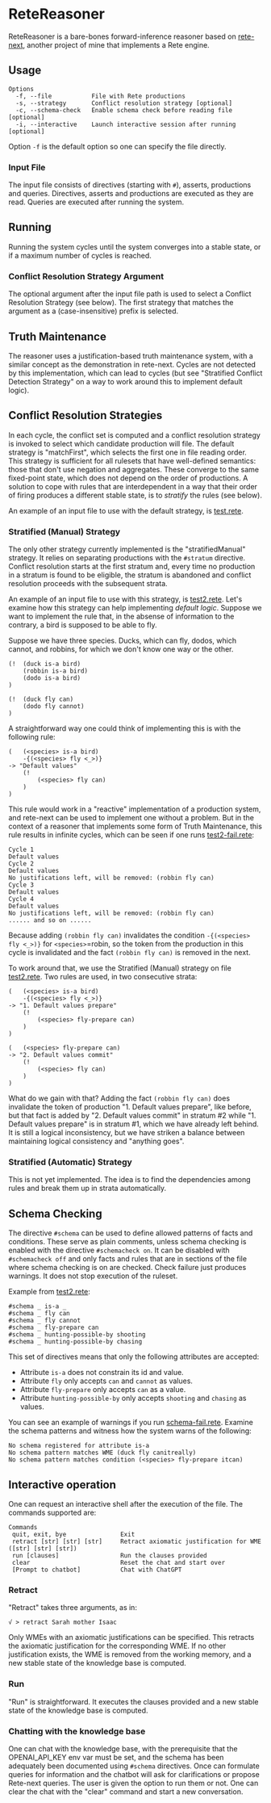# ReteReasoner
ReteReasoner is a bare-bones forward-inference reasoner based on  [rete-next](https://github.com/dsouflis/rete-next),
another project of mine that implements a Rete engine.

## Usage
```
Options
  -f, --file           File with Rete productions
  -s, --strategy       Conflict resolution strategy [optional]
  -c, --schema-check   Enable schema check before reading file [optional]
  -i, --interactive    Launch interactive session after running [optional]
```
Option `-f` is the default option so one can specify the file directly.

### Input File
The input file consists of directives (starting with `#`), asserts, productions and queries. Directives, asserts and productions are executed as they are read.
Queries are executed after running the system. 

## Running
Running the system cycles until the system converges into a stable state, or if a maximum number of cycles is reached.

### Conflict Resolution Strategy Argument
The optional argument after the input file path is used to select a Conflict Resolution Strategy (see below).
The first strategy that matches the argument as a (case-insensitive) prefix is selected.

## Truth Maintenance
The reasoner uses a justification-based truth maintenance system, with a similar concept as the demonstration
in rete-next. Cycles are not detected by this implementation, which can lead to cycles
(but see "Stratified Conflict Detection Strategy" on a way to work around this to implement
default logic).

## Conflict Resolution Strategies
In each cycle, the conflict set is computed and a conflict resolution strategy is invoked to select which
candidate production will file. The default strategy is "matchFirst", which selects the first one in file
reading order. This strategy is sufficient for all rulesets that have well-defined semantics: those that 
don't use negation and aggregates. These converge to the same fixed-point state, which does not depend on the 
order of productions. A solution to cope with rules that are interdependent in a way that their order of firing
produces a different stable state, is to *stratify* the rules (see below).

An example of an input file to use with the default strategy, is [test.rete](./test.rete).

### Stratified (Manual) Strategy
The only other strategy currently implemented is the "stratifiedManual" strategy. It relies on separating productions
with the `#stratum` directive. Conflict resolution starts at the first stratum and, every time no production in a stratum 
is found to be eligible, the stratum is abandoned and conflict resolution proceeds with the subsequent strata.

An example of an input file to use with this strategy, is [test2.rete](./test2.rete). Let's examine how this
strategy can help implementing *default logic*. Suppose we want to implement the rule that, in the absense of
information to the contrary, a bird is supposed to be able to fly.

Suppose we have three species. Ducks, which can fly, dodos, which cannot, and robbins, for which we don't know one 
way or the other.

```
(!  (duck is-a bird)
    (robbin is-a bird)
    (dodo is-a bird)
)

(!  (duck fly can)
    (dodo fly cannot)
)
```

A straightforward way one could think of implementing this is with the following rule:

```
(   (<species> is-a bird)
    -{(<species> fly <_>)}
-> "Default values"
    (!
        (<species> fly can)
    )
)
```

This rule would work in a "reactive" implementation of a production system, and rete-next can be used to implement one
without a problem. But in the context of a reasoner that implements some form of Truth Maintenance, this rule results
in infinite cycles, which can be seen if one runs [test2-fail.rete](./test2-fail.rete):
```
Cycle 1
Default values
Cycle 2
Default values
No justifications left, will be removed: (robbin fly can)
Cycle 3
Default values
Cycle 4
Default values
No justifications left, will be removed: (robbin fly can)
...... and so on ......
```

Because adding `(robbin fly can)` invalidates the condition `-{(<species> fly <_>)}` for `<species>`=robin, so
the token from the production in this cycle is invalidated and the fact `(robbin fly can)` is removed in the next.

To work around that, we use the Stratified (Manual) strategy on file [test2.rete](./test2.rete). Two rules are used,
in two consecutive strata:

```
(   (<species> is-a bird)
    -{(<species> fly <_>)}
-> "1. Default values prepare"
    (!
        (<species> fly-prepare can)
    )
)

(   (<species> fly-prepare can)
-> "2. Default values commit"
    (!
        (<species> fly can)
    )
)
```

What do we gain with that? Adding the fact `(robbin fly can)` does invalidate the token of production "1. Default values
prepare", like before, but that fact is added by "2. Default values commit" in stratum #2 while "1. Default values prepare" 
is in stratum #1, which we have already left behind. It is still a logical inconsistency, but we have striken a balance 
between maintaining logical consistency and "anything goes". 

### Stratified (Automatic) Strategy
This is not yet implemented. The idea is to find the dependencies among rules and break them up in strata 
automatically.

## Schema Checking
The directive `#schema` can be used to define allowed patterns of facts and conditions. These serve as plain comments,
unless schema checking is enabled with the directive `#schemacheck on`. It can be disabled with `#schemacheck off` and
only facts and rules that are in sections of the file where schema checking is on are checked. Check failure just
produces warnings. It does not stop execution of the ruleset.

Example from [test2.rete](./test2.rete):

```
#schema _ is-a _
#schema _ fly can
#schema _ fly cannot
#schema _ fly-prepare can
#schema _ hunting-possible-by shooting
#schema _ hunting-possible-by chasing
```

This set of directives means that only the following attributes are accepted: 
- Attribute `is-a` does not constrain its id and value.
- Attribute `fly` only accepts `can` and `cannot` as values.
- Attribute `fly-prepare` only accepts `can` as a value.
- Attribute `hunting-possible-by` only accepts `shooting` and `chasing` as values.

You can see an example of warnings if you run [schema-fail.rete](./schema-fail.rete). Examine the schema patterns
and witness how the system warns of the following:

```
No schema registered for attribute is-a
No schema pattern matches WME (duck fly canitreally)
No schema pattern matches condition (<species> fly-prepare itcan)
```

## Interactive operation
One can request an interactive shell after the execution of the file. The commands supported are:

```
Commands
 quit, exit, bye               Exit
 retract [str] [str] [str]     Retract axiomatic justification for WME ([str] [str] [str])
 run [clauses]                 Run the clauses provided
 clear                         Reset the chat and start over
 [Prompt to chatbot]           Chat with ChatGPT
```

### Retract
"Retract" takes three arguments, as in:

```
√ > retract Sarah mother Isaac
```
Only WMEs with an axiomatic justifications can be specified. This retracts the axiomatic justification for the
corresponding WME. If no other justification exists, the WME is removed from the working memory, and a new stable state
of the knowledge base is computed. 

### Run
"Run" is straightforward. It executes the clauses provided and a new stable state of the knowledge base is computed. 

### Chatting with the knowledge base
One can chat with the knowledge base, with the prerequisite that the OPENAI_API_KEY env var must be set, and the
schema has been adequately been documented using `#schema` directives. Once can formulate queries for information and
the chatbot will ask for clarifications or propose Rete-next queries. The user is given the option to run them or not.
One can clear the chat with the "clear" command and start a new conversation.
